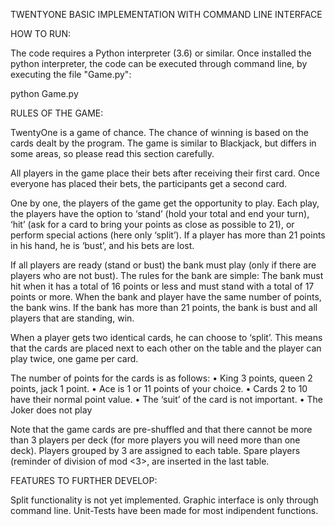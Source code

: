 TWENTYONE BASIC IMPLEMENTATION WITH COMMAND LINE INTERFACE

HOW TO RUN:

The code requires a Python interpreter (3.6) or similar. Once installed the python interpreter, the code can be executed through command line, by executing the file "Game.py":

python Game.py


RULES OF THE GAME:

TwentyOne is a game of chance. The chance of winning is based on the cards dealt by the program. The game is similar to Blackjack, but differs in some areas, so please read this section carefully.

All players in the game place their bets after receiving their first card. Once everyone has placed their bets, the participants get a second card.

One by one, the players of the game get the opportunity to play. Each play, the players have the option to ‘stand’ (hold your total and end your turn), ‘hit’ (ask for a card to bring your points as close as possible to 21), or perform special actions (here only ‘split’). If a player has more than 21 points in his hand, he is ‘bust’, and his bets are lost.

If all players are ready (stand or bust) the bank must play (only if there are players who are not bust). The rules for the bank are simple: The bank must hit when it has a total of 16 points or less and must stand with a total of 17 points or more. When the bank and player have the same number of points, the bank wins. If the bank has more than 21 points, the bank is bust and all players that are standing, win.

When a player gets two identical cards, he can choose to ‘split’. This means that the cards are placed next to each other on the table and the player can play twice, one game per card.

The number of points for the cards is as follows:
    • King 3 points, queen 2 points, jack 1 point.
    • Ace is 1 or 11 points of your choice.
    • Cards 2 to 10 have their normal point value.
    • The ‘suit’ of the card is not important.
    • The Joker does not play

Note that the game cards are pre-shuffled and that there cannot be more than 3 players per deck (for more players you will need more than one deck).
Players grouped by 3 are assigned to each table. Spare players (reminder of division of <num> mod <3>, are inserted in the last table.


FEATURES TO FURTHER DEVELOP:

Split functionality is not yet implemented. Graphic interface is only through command line. Unit-Tests have been made for most indipendent functions.





